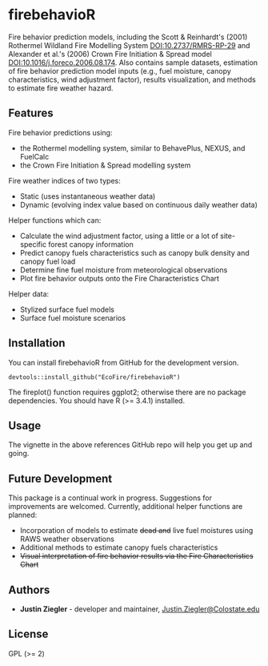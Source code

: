 firebehavioR
================

Fire behavior prediction models, including the Scott & Reinhardt's (2001) Rothermel Wildland Fire Modelling System [DOI:10.2737/RMRS-RP-29](https://www.fs.usda.gov/treesearch/pubs/4623) and Alexander et al.'s (2006) Crown Fire Initiation & Spread model [DOI:10.1016/j.foreco.2006.08.174](https://www.sciencedirect.com/science/article/pii/S0378112706006839?via%3Dihub). Also contains sample datasets, estimation of fire behavior prediction model inputs (e.g., fuel moisture, canopy characteristics, wind adjustment factor), results visualization, and methods to estimate fire weather hazard.

Features
--------

Fire behavior predictions using:
* the Rothermel modelling system, similar to BehavePlus, NEXUS, and FuelCalc
* the Crown Fire Initiation & Spread modelling system

Fire weather indices of two types:
* Static (uses instantaneous weather data)
* Dynamic (evolving index value based on continuous daily weather data)

Helper functions which can:
* Calculate the wind adjustment factor, using a little or a lot of site-specific forest canopy information
* Predict canopy fuels characteristics such as canopy bulk density and canopy fuel load
* Determine fine fuel moisture from meteorological observations
* Plot fire behavior outputs onto the Fire Characteristics Chart

Helper data:
* Stylized surface fuel models
* Surface fuel moisture scenarios

Installation
------------

You can install firebehavioR from GitHub for the development version.

    devtools::install_github("EcoFire/firebehavioR")

The fireplot() function requires ggplot2; otherwise there are no package dependencies. You should have R (&gt;= 3.4.1) installed.

Usage
-----

The vignette in the above references GitHub repo will help you get up and going.

Future Development
-----

This package is a continual work in progress. Suggestions for improvements are welcomed. Currently, additional helper functions are planned: 
* Incorporation of models to estimate ~~dead and~~ live fuel moistures using RAWS weather observations 
* Additional methods to estimate canopy fuels characteristics
* ~~Visual interpretation of fire behavior results via the Fire Characteristics Chart~~

Authors
-------

-   **Justin Ziegler** - developer and maintainer, <Justin.Ziegler@Colostate.edu>

License
-------

GPL (&gt;= 2)
